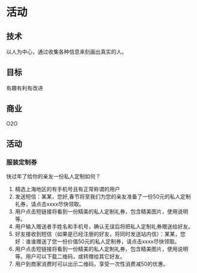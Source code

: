 


# 活动
## 技术
以人为中心，通过收集各种信息来刻画出真实的人。
## 目标
有趣有利有改进
## 商业
O2O
## 活动
### 服装定制券
快过年了给你的亲友一份私人定制如何？
1. 精选上海地区的有手机号且有正常称谓的用户
2. 发送短信：某某，您好,春节将至我们为您的亲友准备了一份50元的私人定制礼券，请点击xxxx尽快领取。
3. 用户点击短链接将看到一份精美的私人定制礼券，包含精美图片，使用说明等。
4. 用户输入赠送者手姓名和手机号，确认无误后将把私人定制礼券赠送给好友。
5. 好友接收到短信（如果是已经注册的好友，将同时发送站内信）：某某，您好：谁谁赠送了您一份价值50元的私人定制券，请点击xxxx尽快领取。
6. 用户点击短链接将看到一份精美的私人定制礼券，包含精美图片，使用说明等。用户可以下载二维码，或转赠给其它好友。
7. 用户到商家消费时可以出示二维码，享受一次性消费减50的优惠。